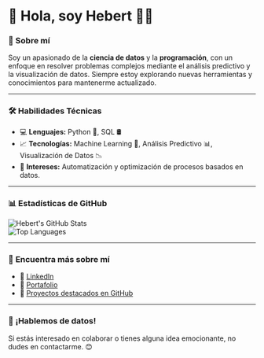 # 👋 Hola, soy **Hebert** 👨‍💻 

### 🌟 Sobre mí
Soy un apasionado de la **ciencia de datos** y la **programación**, con un enfoque en resolver problemas complejos mediante el análisis predictivo y la visualización de datos. Siempre estoy explorando nuevas herramientas y conocimientos para mantenerme actualizado.

---

### 🛠️ **Habilidades Técnicas**
- 💻 **Lenguajes:** Python 🐍, SQL 🛢️  
- 📈 **Tecnologías:** Machine Learning 🤖, Análisis Predictivo 📊, Visualización de Datos 📉  
- 🚀 **Intereses:** Automatización y optimización de procesos basados en datos.

---

### 📊 **Estadísticas de GitHub**
![Hebert's GitHub Stats](https://github-readme-stats.vercel.app/api?username=HebertL-dev&show_icons=true&theme=default)  
![Top Languages](https://github-readme-stats.vercel.app/api/top-langs/?username=HebertL-dev&layout=compact&theme=default)

---

### 🔗 **Encuentra más sobre mí**
- 💼 [LinkedIn](https://www.linkedin.com/in/hebert)  
- 📂 [Portafolio](https://github.com/HebertL-dev)  
- 🚀 [Proyectos destacados en GitHub](https://github.com/HebertL-dev?tab=repositories)  

---

### 🌟 **¡Hablemos de datos!**
Si estás interesado en colaborar o tienes alguna idea emocionante, no dudes en contactarme. 😊
